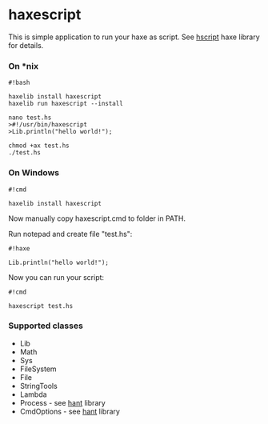 # haxescript #

This is simple application to run your haxe as script. See [hscript](https://code.google.com/p/hscript/) haxe library for details.

### On *nix ###


```
#!bash

haxelib install haxescript
haxelib run haxescript --install

nano test.hs
>#!/usr/bin/haxescript
>Lib.println("hello world!");

chmod +ax test.hs
./test.hs

```

### On Windows ###

```
#!cmd

haxelib install haxescript
```
Now manually copy haxescript.cmd to folder in PATH.

Run notepad and create file "test.hs":

```
#!haxe

Lib.println("hello world!");
```

Now you can run your script:

```
#!cmd

haxescript test.hs
```

### Supported classes ###

 * Lib
 * Math
 * Sys
 * FileSystem
 * File
 * StringTools
 * Lambda
 * Process - see [hant](https://code.google.com/p/hant/) library
 * CmdOptions - see [hant](https://code.google.com/p/hant/) library